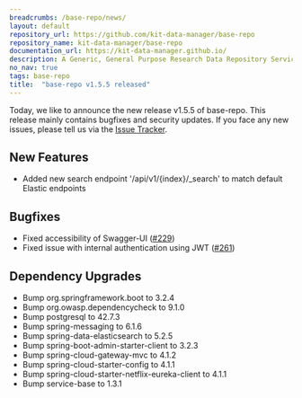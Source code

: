 ```yaml
---
breadcrumbs: /base-repo/news/
layout: default
repository_url: https://github.com/kit-data-manager/base-repo
repository_name: kit-data-manager/base-repo
documentation_url: https://kit-data-manager.github.io/
description: A Generic, General Purpose Research Data Repository Service.
no_nav: true
tags: base-repo
title:  "base-repo v1.5.5 released"
---
```


Today, we like to announce the new release v1.5.5 of base-repo. This release mainly contains bugfixes and security updates. 
If you face any new issues, please tell us via the [Issue Tracker](https://github.com/kit-data-manager/base-repo/issues).

##  New Features
* Added new search endpoint '/api/v1/{index}/_search' to match default Elastic endpoints

## Bugfixes
* Fixed accessibility of Swagger-UI ([#229](https://github.com/kit-data-manager/base-repo/issues/229))
* Fixed issue with internal authentication using JWT ([#261](https://github.com/kit-data-manager/service-base/pull/261))

## Dependency Upgrades
* Bump org.springframework.boot to 3.2.4
* Bump org.owasp.dependencycheck to 9.1.0
* Bump postgresql to 42.7.3
* Bump spring-messaging to 6.1.6
* Bump spring-data-elasticsearch to 5.2.5
* Bump spring-boot-admin-starter-client to 3.2.3
* Bump spring-cloud-gateway-mvc to 4.1.2
* Bump spring-cloud-starter-config to 4.1.1
* Bump spring-cloud-starter-netflix-eureka-client to 4.1.1
* Bump service-base to 1.3.1
